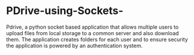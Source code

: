 # PDrive-using-Sockets-
Pdrive, a python socket based application that allows multiple users to upload files from local storage to a common server and also download them. The application creates folders for each user and  to ensure security the application is powered by an authentication system.
